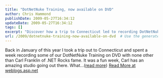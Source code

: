 ```yaml
---
title: "DotNetNuke Training, now available on DVD"
author: Chris Hammond
publishDate: 2009-05-27T16:34:12
updateDate: 2009-05-27T16:34:12
tags: []
excerpt: "Discover how a trip to Connecticut led to recording DotNetNuke Training with Carl Franklin of .NET Rocks at his stunning studio. Read more at weblogs.asp.net."
url: /2009/dotnetnuke-training-now-available-on-dvd  # Use the generated URL with year
---
```

Back in January of this year I took a trip out to Connecticut and spent a week recording some of our DotNetNuke Training on DVD with none other than Carl Franklin of .NET Rocks fame. It was a fun week, Carl has an amazing studio going out there. What...(<a href="https://weblogs.asp.net/christoc/archive/2009/05/27/dotnetnuke-training-now-available-on-dvd.aspx">read more</a>)<img src="https://weblogs.asp.net/aggbug.aspx?PostID=7098940" width="1" height="1"> <a href="https://weblogs.asp.net/christoc/archive/2009/05/27/dotnetnuke-training-now-available-on-dvd.aspx">Read More at weblogs.asp.net</a>


